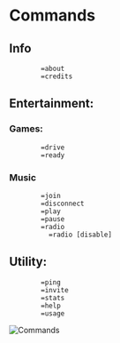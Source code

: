 # Commands
## Info
```
        =about
        =credits
```
## Entertainment:
### Games:
```
        =drive
        =ready
```
### Music
```
        =join
        =disconnect
        =play
        =pause
        =radio
          =radio [disable]
```
## Utility:
```
        =ping
        =invite
        =stats
        =help
        =usage
```
![Commands](/commands/)
